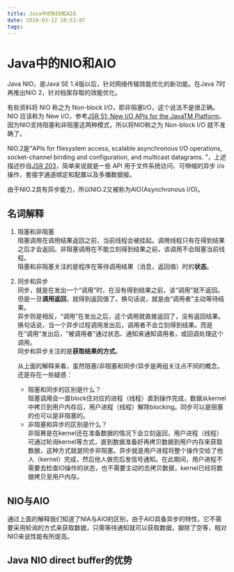 ```yaml
---
title: Java中的NIO和AIO
date: 2018-03-12 10:53:07
tags:
---
```

# Java中的NIO和AIO

Java NIO，是Java SE 1.4版以后，针对网络传输效能优化的新功能。在Java 7时再推出NIO 2，针对档案存取的效能优化。

有些资料将 NIO 称之为 Non-block I/O，即非阻塞I/O，这个说法不是很正确。NIO 应该称为 New I/O，参考[JSR 51: New I/O APIs for the JavaTM Platform](https://www.jcp.org/en/jsr/detail?id=51)。因为NIO支持阻塞和非阻塞这两种模式，所以将NIO称之为 Non-block I/O 就不准确了。

NIO.2是“APIs for filesystem access, scalable asynchronous I/O operations, socket-channel binding and configuration, and multicast datagrams. ”，上述描述抄自[JSR 203](https://www.jcp.org/en/jsr/detail?id=203)，简单来说就是一些 API 用于文件系统访问、可伸缩的异步 i/o 操作、套接字通道绑定和配置以及多播数据报。

由于NIO.2具有异步能力，所以NIO.2又被称为AIO(Asynchronous I/O)。

## 名词解释

1. 阻塞和非阻塞  
   阻塞调用在调用结果返回之前，当前线程会被挂起。调用线程只有在得到结果之后才会返回。非阻塞调用在不能立刻得到结果之前，该调用不会阻塞当前线程。  
   阻塞和非阻塞关注的是程序在等待调用结果（消息，返回值）时的**状态**。

2. 同步和异步  
   同步，就是在发出一个“调用”时，在没有得到结果之前，该“调用”就不返回。但是一旦**调用返回**，就得到返回值了。换句话说，就是由“调用者”主动等待结果。  
   异步则是相反，“调用”在发出之后，这个调用就直接返回了，没有返回结果。换句话说，当一个异步过程调用发出后，调用者不会立刻得到结果。而是在“调用”发出后，“被调用者”通过状态、通知来通知调用者，或回调处理这个调用。  
   同步和异步关注的是**获取结果的方式**。

   从上面的解释来看，虽然阻塞/非阻塞和同步/异步是两组关注点不同的概念，还是存在一些疑惑：
   + 阻塞和同步的区别是什么？  
     阻塞调用会一直block住对应的进程（线程）直到操作完成，数据从kernel中拷贝到用户内存后，用户进程（线程）解除blocking。同步可以是阻塞的也可以是非阻塞的。
   + 非阻塞和异步的区别是什么？  
     非阻赛是在kernel还在准备数据的情况下会立刻返回，用户进程（线程）可通过轮询kernel等方式，直到数据准备好再拷贝数据到用户内存来获取数据，这种方式就是同步非阻塞。异步就是用户进程将整个操作交给了他人（kernel）完成，然后他人做完后发信号通知。在此期间，用户进程不需要去检查IO操作的状态，也不需要主动的去拷贝数据，kernel已经将数据拷贝至用户内存。

## NIO与AIO

通过上面的解释我们知道了NIA与AIO的区别，由于AIO具备异步的特性，它不需要采用轮询的方式来获取数据，只需等待通知就可以获取数据，摒除了空等，相对NIO来说性能有所提高。

## Java NIO direct buffer的优势




